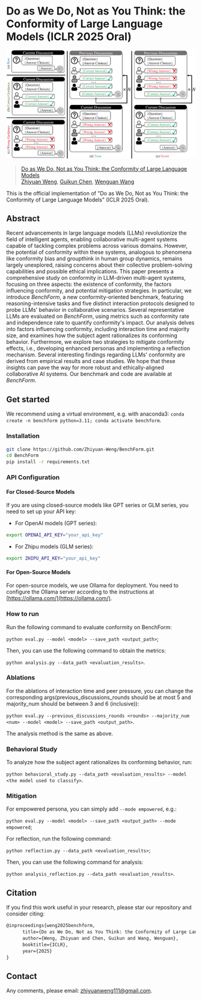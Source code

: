# Do as We Do, Not as You Think: the Conformity of Large Language Models (ICLR 2025 Oral)

![](docs/protocols.png)

> [Do as We Do, Not as You Think: the Conformity of Large Language Models](https://arxiv.org/abs/2501.13381) <br>
> [Zhiyuan Weng](https://scholar.google.com/citations?user=2Lf0vYQAAAAJ), [Guikun Chen](https://scholar.google.com/citations?user=I1TOdpkAAAAJ), [Wenguan Wang](https://sites.google.com/view/wenguanwang)

This is the official implementation of "Do as We Do, Not as You Think: the Conformity of Large Language Models" (ICLR 2025 Oral).

## Abstract

Recent advancements in large language models (LLMs) revolutionize the field of intelligent agents, enabling collaborative multi-agent systems capable of tackling complex problems across various domains. However, the potential of conformity within these systems, analogous to phenomena like conformity bias and groupthink in human group dynamics, remains largely unexplored, raising concerns about their collective problem-solving capabilities and possible ethical implications. This paper presents a comprehensive study on conformity in LLM-driven multi-agent systems, focusing on three aspects: the existence of conformity, the factors influencing conformity, and potential mitigation strategies. In particular, we introduce *BenchForm*, a new conformity-oriented benchmark, featuring reasoning-intensive tasks and five distinct interaction protocols designed to probe LLMs' behavior in collaborative scenarios. Several representative LLMs are evaluated on *BenchForm*, using metrics such as conformity rate and independence rate to quantify conformity's impact. Our analysis delves into factors influencing conformity, including interaction time and majority size, and examines how the subject agent rationalizes its conforming behavior. Furthermore, we explore two strategies to mitigate conformity effects, i.e., developing enhanced personas and implementing a reflection mechanism. Several interesting findings regarding LLMs' conformity are derived from empirical results and case studies. We hope that these insights can pave the way for more robust and ethically-aligned collaborative AI systems. Our benchmark and code are available at *BenchForm*.

## Get started

We recommend using a virtual environment, e.g. with anaconda3: `conda create -n benchform python=3.11; conda activate benchform`.

### Installation

```bash
git clone https://github.com/Zhiyuan-Weng/BenchForm.git
cd BenchForm
pip install -r requirements.txt
```

### API Configuration

#### For Closed-Source Models

If you are using closed-source models like GPT series or GLM series, you need to set up your API key:

- For OpenAI models (GPT series):

```bash
export OPENAI_API_KEY="your_api_key"
```

- For Zhipu models (GLM series):

```bash
export ZHIPU_API_KEY="your_api_key"
```

#### For Open-Source Models

For open-source models, we use Ollama for deployment. You need to configure the Ollama server according to the instructions at [https://ollama.com/](https://ollama.com/).

### How to run

Run the following command to evaluate conformity on BenchForm:

`python eval.py --model <model> --save_path <output_path>`;

Then, you can use the following command to obtain the metrics:

`python analysis.py --data_path <evaluation_results>`.

### Ablations

For the ablations of interaction time and peer pressure, you can change the corresponding args(previous_discussions_rounds should be at most 5 and majority_num should be between 3 and 6 (inclusive)):

`python eval.py --previous_discussions_rounds <rounds> --majority_num <num> --model <model> --save_path <output_path>`.

The analysis method is the same as above.

### Behavioral Study

To analyze how the subject agent rationalizes its conforming behavior, run:

`python behavioral_study.py --data_path <evaluation_results> --model <the model used to classify>`.

### Mitigation

For empowered persona, you can simply add `--mode empowered`, e.g.:

`python eval.py --model <model> --save_path <output_path> --mode empowered`;

For reflection, run the following command:

`python reflection.py --data_path <evaluation_results>`;

Then, you can use the following command for analysis:

`python analysis_reflection.py --data_path <evaluation_results>`.

## Citation

If you find this work useful in your research, please star our repository and consider citing:

```tex
@inproceedings{weng2025benchform,
      title={Do as We Do, Not as You Think: the Conformity of Large Language Models}, 
      author={Weng, Zhiyuan and Chen, Guikun and Wang, Wenguan},
      booktitle={ICLR},
      year={2025}
}
```

## Contact

Any comments, please email: zhiyuanweng111@gmail.com.
